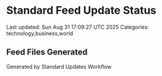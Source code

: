 # Standard Feed Update Status
Last updated: Sun Aug 31 17:09:27 UTC 2025
Categories: technology,business,world

## Feed Files Generated

Generated by Standard Updates Workflow
